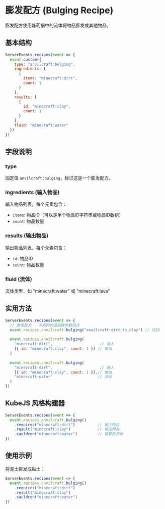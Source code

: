 # 膨发配方 (Bulging Recipe)

膨发配方使用炼药锅中的流体将物品膨发成其他物品。

## 基本结构

```js
ServerEvents.recipes(event => {
  event.custom({
    type: "anvilcraft:bulging",
    ingredients: [
      {
        items: "minecraft:dirt",
        count: 1
      }
    ],
    results: [
      {
        id: "minecraft:clay",
        count: 1
      }
    ],
    fluid: "minecraft:water"
  })
})
```

## 字段说明

### type

固定值 `anvilcraft:bulging`，标识这是一个膨发配方。

### ingredients (输入物品)

输入物品列表，每个元素包含：

- `items`: 物品ID（可以是单个物品ID字符串或物品ID数组）
- `count`: 物品数量

### results (输出物品)

输出物品列表，每个元素包含：

- `id`: 物品ID
- `count`: 物品数量

### fluid (流体)

流体类型，如 "minecraft:water" 或 "minecraft:lava"

## 实用方法

```js
ServerEvents.recipes(event => {
  // 膨发配方 - 不同的构造函数参数组合
  event.recipes.anvilcraft.bulging("anvilcraft:dirt_to_clay") // 仅ID
  
  event.recipes.anvilcraft.bulging(
    "minecraft:dirt",                     // 输入
    [{ id: "minecraft:clay", count: 1 }] // 输出
  )
  
  event.recipes.anvilcraft.bulging(
    "minecraft:dirt",                     // 输入
    [{ id: "minecraft:clay", count: 1 }],// 输出
    "minecraft:water"                    // 流体
  )
})
```

## KubeJS 风格构建器

```js
ServerEvents.recipes(event => {
  event.recipes.anvilcraft.bulging()
    .requires("minecraft:dirt")          // 输入物品
    .result("minecraft:clay")            // 输出物品
    .cauldron("minecraft:water")         // 需要的流体
})
```

## 使用示例

将泥土膨发成黏土：

```js
ServerEvents.recipes(event => {
  event.recipes.anvilcraft.bulging()
    .requires("minecraft:dirt")
    .result("minecraft:clay")
    .cauldron("minecraft:water")
})
```